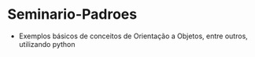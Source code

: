 # Seminario-Padroes

* Exemplos básicos de conceitos de Orientação a Objetos, entre outros, utilizando python
